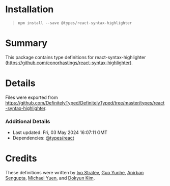 # Installation
> `npm install --save @types/react-syntax-highlighter`

# Summary
This package contains type definitions for react-syntax-highlighter (https://github.com/conorhastings/react-syntax-highlighter).

# Details
Files were exported from https://github.com/DefinitelyTyped/DefinitelyTyped/tree/master/types/react-syntax-highlighter.

### Additional Details
 * Last updated: Fri, 03 May 2024 16:07:11 GMT
 * Dependencies: [@types/react](https://npmjs.com/package/@types/react)

# Credits
These definitions were written by [Ivo Stratev](https://github.com/NoHomey), [Guo Yunhe](https://github.com/guoyunhe), [Anirban Sengupta](https://github.com/anirban09), [Michael Yuen](https://github.com/michaelyuen), and [Dokyun Kim](https://github.com/DoK6n).
